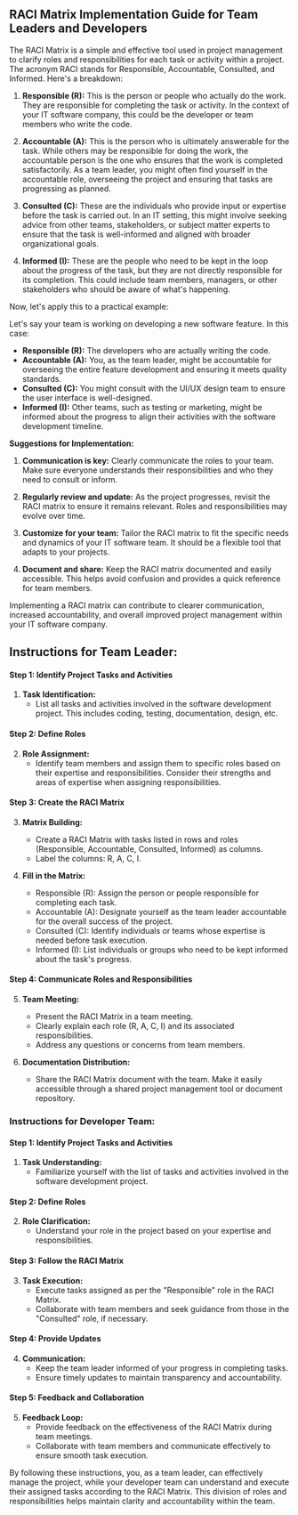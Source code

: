 
## RACI Matrix Implementation Guide for Team Leaders and Developers

The RACI Matrix is a simple and effective tool used in project management to clarify roles and responsibilities for each task or activity within a project. The acronym RACI stands for Responsible, Accountable, Consulted, and Informed. Here's a breakdown:

1. **Responsible (R):** This is the person or people who actually do the work. They are responsible for completing the task or activity. In the context of your IT software company, this could be the developer or team members who write the code.

2. **Accountable (A):** This is the person who is ultimately answerable for the task. While others may be responsible for doing the work, the accountable person is the one who ensures that the work is completed satisfactorily. As a team leader, you might often find yourself in the accountable role, overseeing the project and ensuring that tasks are progressing as planned.

3. **Consulted (C):** These are the individuals who provide input or expertise before the task is carried out. In an IT setting, this might involve seeking advice from other teams, stakeholders, or subject matter experts to ensure that the task is well-informed and aligned with broader organizational goals.

4. **Informed (I):** These are the people who need to be kept in the loop about the progress of the task, but they are not directly responsible for its completion. This could include team members, managers, or other stakeholders who should be aware of what's happening.

Now, let's apply this to a practical example:

Let's say your team is working on developing a new software feature. In this case:
- **Responsible (R):** The developers who are actually writing the code.
- **Accountable (A):** You, as the team leader, might be accountable for overseeing the entire feature development and ensuring it meets quality standards.
- **Consulted (C):** You might consult with the UI/UX design team to ensure the user interface is well-designed.
- **Informed (I):** Other teams, such as testing or marketing, might be informed about the progress to align their activities with the software development timeline.

**Suggestions for Implementation:**
1. **Communication is key:** Clearly communicate the roles to your team. Make sure everyone understands their responsibilities and who they need to consult or inform.
  
2. **Regularly review and update:** As the project progresses, revisit the RACI matrix to ensure it remains relevant. Roles and responsibilities may evolve over time.

3. **Customize for your team:** Tailor the RACI matrix to fit the specific needs and dynamics of your IT software team. It should be a flexible tool that adapts to your projects.

4. **Document and share:** Keep the RACI matrix documented and easily accessible. This helps avoid confusion and provides a quick reference for team members.

Implementing a RACI matrix can contribute to clearer communication, increased accountability, and overall improved project management within your IT software company.




## Instructions for Team Leader:

#### Step 1: Identify Project Tasks and Activities

1. **Task Identification:**
   - List all tasks and activities involved in the software development project. This includes coding, testing, documentation, design, etc.

#### Step 2: Define Roles

2. **Role Assignment:**
   - Identify team members and assign them to specific roles based on their expertise and responsibilities. Consider their strengths and areas of expertise when assigning responsibilities.

#### Step 3: Create the RACI Matrix

3. **Matrix Building:**
   - Create a RACI Matrix with tasks listed in rows and roles (Responsible, Accountable, Consulted, Informed) as columns.
   - Label the columns: R, A, C, I.

4. **Fill in the Matrix:**
   - Responsible (R): Assign the person or people responsible for completing each task.
   - Accountable (A): Designate yourself as the team leader accountable for the overall success of the project.
   - Consulted (C): Identify individuals or teams whose expertise is needed before task execution.
   - Informed (I): List individuals or groups who need to be kept informed about the task's progress.

#### Step 4: Communicate Roles and Responsibilities

5. **Team Meeting:**
   - Present the RACI Matrix in a team meeting.
   - Clearly explain each role (R, A, C, I) and its associated responsibilities.
   - Address any questions or concerns from team members.

6. **Documentation Distribution:**
   - Share the RACI Matrix document with the team. Make it easily accessible through a shared project management tool or document repository.

### Instructions for Developer Team:

#### Step 1: Identify Project Tasks and Activities

1. **Task Understanding:**
   - Familiarize yourself with the list of tasks and activities involved in the software development project.

#### Step 2: Define Roles

2. **Role Clarification:**
   - Understand your role in the project based on your expertise and responsibilities.

#### Step 3: Follow the RACI Matrix

3. **Task Execution:**
   - Execute tasks assigned as per the "Responsible" role in the RACI Matrix.
   - Collaborate with team members and seek guidance from those in the "Consulted" role, if necessary.

#### Step 4: Provide Updates

4. **Communication:**
   - Keep the team leader informed of your progress in completing tasks.
   - Ensure timely updates to maintain transparency and accountability.

#### Step 5: Feedback and Collaboration

5. **Feedback Loop:**
   - Provide feedback on the effectiveness of the RACI Matrix during team meetings.
   - Collaborate with team members and communicate effectively to ensure smooth task execution.

By following these instructions, you, as a team leader, can effectively manage the project, while your developer team can understand and execute their assigned tasks according to the RACI Matrix. This division of roles and responsibilities helps maintain clarity and accountability within the team.